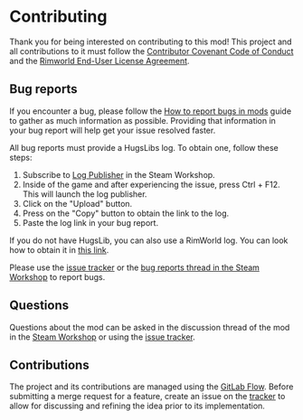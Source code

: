 Contributing
===

Thank you for being interested on contributing to this mod! This project and all contributions to it must follow the [Contributor Covenant Code of Conduct](CODE_OF_CONDUCT.md) and the [Rimworld End-User License Agreement](https://store.steampowered.com/eula/294100_eula_1).

Bug reports
---

If you encounter a bug, please follow the [How to report bugs in mods](https://steamcommunity.com/sharedfiles/filedetails/?id=725234314) guide to gather as much information as possible. Providing that information in your bug report will help get your issue resolved faster.

All bug reports must provide a HugsLibs log. To obtain one, follow these steps:

1) Subscribe to [Log Publisher](https://steamcommunity.com/workshop/filedetails/?id=2873415404) in the Steam Workshop.
2) Inside of the game and after experiencing the issue, press Ctrl + F12. This will launch the log publisher.
3) Click on the "Upload" button.
4) Press on the "Copy" button to obtain the link to the log.
5) Paste the log link in your bug report.

If you do not have HugsLib, you can also use a RimWorld log. You can look how to obtain it in [this link](https://steamcommunity.com/sharedfiles/filedetails/?id=725234314).

Please use the [issue tracker](https://github.com/joseasoler/peer-pressure/issues) or the [bug reports thread in the Steam Workshop](https://steamcommunity.com/workshop/filedetails/discussion/ToDo/ToDo/) to report bugs.

Questions
---

Questions about the mod can be asked in the discussion thread of the mod in the [Steam Workshop](https://steamcommunity.com/sharedfiles/filedetails/?id=ToDo) or using the [issue tracker](https://github.com/joseasoler/peer-pressure/issues).


Contributions
---

The project and its contributions are managed using the [GitLab Flow](https://docs.gitlab.com/ee/topics/gitlab_flow.html). Before submitting a merge request for a feature, create an issue on the [tracker](https://github.com/joseasoler/peer-pressure/issues) to allow for discussing and refining the idea prior to its implementation.
